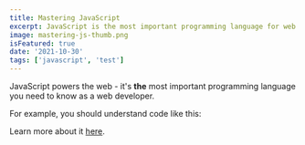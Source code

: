 ```yaml
---
title: Mastering JavaScript
excerpt: JavaScript is the most important programming language for web development. You probably don't know it well enough!
image: mastering-js-thumb.png
isFeatured: true
date: '2021-10-30'
tags: ['javascript', 'test']
---
```


JavaScript powers the web - it's **the** most important programming language you need to know as a web developer.

For example, you should understand code like this:

Learn more about it [here](https://academind.com).

